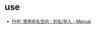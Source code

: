 # use

- [PHP: 使用命名空间：别名/导入 - Manual](https://www.php.net/manual/zh/language.namespaces.importing.php)
